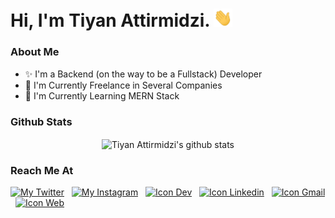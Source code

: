 <!-- ========= Start Markdown ========= -->

# Hi, I'm Tiyan Attirmidzi. <img src="https://github.com/tiyan-attirmidzi/tiyan-attirmidzi/blob/master/assets/gif/wave.gif?raw=true" width="30px">

### About Me

- ✨ I'm a Backend (on the way to be a Fullstack) Developer
- 💼 I'm Currently Freelance in Several Companies
- 🌱 I'm Currently Learning MERN Stack

### Github Stats

<div style="text-align:center">
    <img align="center" src="https://github-readme-stats.vercel.app/api?username=tiyan-attirmidzi&count_private=true&show_icons=true&theme=react" alt="Tiyan Attirmidzi's github stats">
</div>

### Reach Me At <p></p>

[![My Twitter](https://img.shields.io/badge/Twitter-1DA1F2?style=for-the-badge&logo=twitter&logoColor=white "Twitter Account")][twitter]
&nbsp;
[![My Instagram](https://img.shields.io/badge/Instagram-E4405F?style=for-the-badge&logo=instagram&logoColor=white "Instagram Account")][instagram]
&nbsp;
[![Icon Dev](https://img.shields.io/badge/Dev_to-0E0E0E?style=for-the-badge&logo=dev.to&logoColor=white "Dev Account")][devto]
&nbsp;
[![Icon Linkedin](https://img.shields.io/badge/LinkedIn-0077B5?style=for-the-badge&logo=linkedin&logoColor=white "Linkedin Account")][linkedin]
&nbsp;
[![Icon Gmail](https://img.shields.io/badge/Gmail-D14836?style=for-the-badge&logo=gmail&logoColor=white "Email Account")][email]
&nbsp;
[![Icon Web](https://img.shields.io/badge/Website-4285F4?style=for-the-badge&logo=Google-chrome&logoColor=white "Personal Website")][website]

<!-- ========= End Markdown ========= -->

[twitter]: https://twitter.com/onggolll
[instagram]: https://instagram.com/tiyan.attirmidzi
[devto]: https://dev.to/tiyanattirmidzi
[linkedin]: https://www.linkedin.com/in/tiyan-attirmidzi-223475156
[email]: mailto:tiyanattirmidzi20@gmail.com
[website]: https://tiyan-attirmidzi.github.io